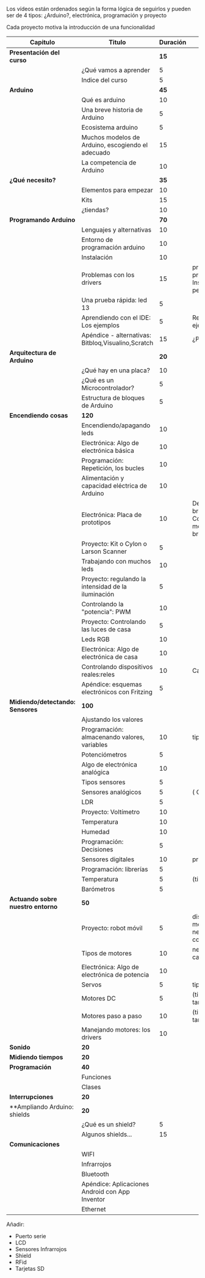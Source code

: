 
Los vídeos están ordenados según la forma lógica de seguirlos y pueden ser de 4 tipos: ¿Arduino?, electrónica, programación y proyecto

Cada proyecto motiva la introducción de una funcionalidad

|Capitulo|Titulo|Duración|Descripción
|---|---|---|---
|**Presentación del curso**||**15**|
||¿Qué vamos a aprender|5
||Indice del curso|5
|**Arduino**||**45**||
||Qué es arduino|10||
||Una breve historia de Arduino| 5
||Ecosistema arduino|5||
||Muchos modelos de Arduino, escogiendo el adecuado|15||
||La competencia de Arduino|10||Raspberry, ESP, etc.
|**¿Qué necesito?**||**35**|||Componentes y herramientas básicos
||Elementos para empezar|10||
||Kits|15||
||¿tiendas?|10||
|**Programando Arduino**||**70**|||
||Lenguajes y alternativas|10||
||Entorno de programación arduino| 10||
||Instalación | 10||
||Problemas con los drivers|15|principales problemas de Instalación y permisos
||Una prueba rápida: led 13| 5||
||Aprendiendo con el IDE: Los ejemplos| 5| Repaso de los ejemplos
||Apéndice - alternativas: Bitbloq,Visualino,Scratch| 15 |¿Puede distraer?
|**Arquitectura de Arduino**||**20**|||
||¿Qué hay en una placa?|10|||
||¿Qué es un Microcontrolador?| 5|||
||Estructura de bloques de Arduino|5||
|**Encendiendo cosas**|**120**|||
||Encendiendo/apagando leds| 10||
||Electrónica: Algo de electrónica básica | 10||
||Programación: Repetición, los bucles | 10||
||Alimentación y capacidad eléctrica de Arduino| 10|
||Electrónica: Placa de prototipos|10|Descripción de la breadboard, Convertimos el montaje anterior a breadboard
||Proyecto: Kit o Cylon o Larson Scanner|5
||Trabajando con muchos leds| 10||
||Proyecto: regulando la intensidad de la iluminación|5
||Controlando la "potencia": PWM | 10||
||Proyecto: Controlando las luces de casa|5
||Leds RGB|10
||Electrónica: Algo de electrónica de casa| 10
||Controlando dispositivos reales:reles | 10 | Calidad, cuidado|
||Apéndice: esquemas electrónicos con Fritzing| 5
|**Midiendo/detectando: Sensores**|**100**|||
||Ajustando los valores
||Programación: almacenando valores, variables|10| tipos y ámbitos
||Potenciómetros | 5|||
||Algo de electrónica analógica | 10
||Tipos sensores | 5
||Sensores analógicos | 5 | ( Calibrado )
||LDR|5||
||Proyecto: Voltímetro|10|
||Temperatura| 10||
||Humedad | 10||
||Programación: Decisiones|5|
||Sensores digitales| 10| protocolos
||Programación: librerías|5
||Temperatura | 5| (tipo, precisión)
||Barómetros| 5
|**Actuando sobre nuestro entorno**|**50**|||
||Proyecto: robot móvil| 5| distintos tipos de movimiento y necesidades de control
||Tipos de motores| 10 | necesidades y características
||Electrónica: Algo de electrónica de potencia | 10
||Servos| 5| tipos
||Motores DC | 5| (tipos, potencia, tamaño,reducciones)
||Motores paso a paso | 10 |(tipos, potencia, tamaño|
||Manejando motores: los drivers| 10||
|**Sonido**|**20**|||
|**Midiendo tiempos**|**20**|||
|**Programación**|**40**|||
|| Funciones|||
|| Clases|||
|**Interrupciones**|**20**||||
|**Ampliando Arduino: shields|**20**||
||¿Qué es un shield?|5|||
||Algunos shields...|15|||
|**Comunicaciones**|
||WIFI
||Infrarrojos
||Bluetooth
||Apéndice: Aplicaciones Android con App Inventor
||Ethernet

Añadir:
* Puerto serie
* LCD
* Sensores Infrarrojos
* Shield
* RFid
* Tarjetas SD

